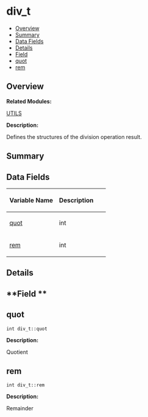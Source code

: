 # div\_t<a name="EN-US_TOPIC_0000001055358152"></a>

-   [Overview](#section1386626015165636)
-   [Summary](#section1951329821165636)
-   [Data Fields](#pub-attribs)
-   [Details](#section567545077165636)
-   [Field](#section1584940077165636)
-   [quot](#a0b9dda2884048daa68ca4aaa12b17b9a)
-   [rem](#ac64389de252de53eda8b4f8dbb7c623f)

## **Overview**<a name="section1386626015165636"></a>

**Related Modules:**

[UTILS](utils.md)

**Description:**

Defines the structures of the division operation result. 

## **Summary**<a name="section1951329821165636"></a>

## Data Fields<a name="pub-attribs"></a>

<a name="table198120411165636"></a>
<table><thead align="left"><tr id="row1720533075165636"><th class="cellrowborder" valign="top" width="50%" id="mcps1.1.3.1.1"><p id="p665218998165636"><a name="p665218998165636"></a><a name="p665218998165636"></a>Variable Name</p>
</th>
<th class="cellrowborder" valign="top" width="50%" id="mcps1.1.3.1.2"><p id="p1483508920165636"><a name="p1483508920165636"></a><a name="p1483508920165636"></a>Description</p>
</th>
</tr>
</thead>
<tbody><tr id="row1515057414165636"><td class="cellrowborder" valign="top" width="50%" headers="mcps1.1.3.1.1 "><p id="p915762635165636"><a name="p915762635165636"></a><a name="p915762635165636"></a><a href="div_t.md#a0b9dda2884048daa68ca4aaa12b17b9a">quot</a></p>
</td>
<td class="cellrowborder" valign="top" width="50%" headers="mcps1.1.3.1.2 "><p id="p678927816165636"><a name="p678927816165636"></a><a name="p678927816165636"></a>int </p>
</td>
</tr>
<tr id="row498570177165636"><td class="cellrowborder" valign="top" width="50%" headers="mcps1.1.3.1.1 "><p id="p909674709165636"><a name="p909674709165636"></a><a name="p909674709165636"></a><a href="div_t.md#ac64389de252de53eda8b4f8dbb7c623f">rem</a></p>
</td>
<td class="cellrowborder" valign="top" width="50%" headers="mcps1.1.3.1.2 "><p id="p1169207236165636"><a name="p1169207236165636"></a><a name="p1169207236165636"></a>int </p>
</td>
</tr>
</tbody>
</table>

## **Details**<a name="section567545077165636"></a>

## **Field **<a name="section1584940077165636"></a>

## quot<a name="a0b9dda2884048daa68ca4aaa12b17b9a"></a>

```
int div_t::quot
```

 **Description:**

Quotient 

## rem<a name="ac64389de252de53eda8b4f8dbb7c623f"></a>

```
int div_t::rem
```

 **Description:**

Remainder 

